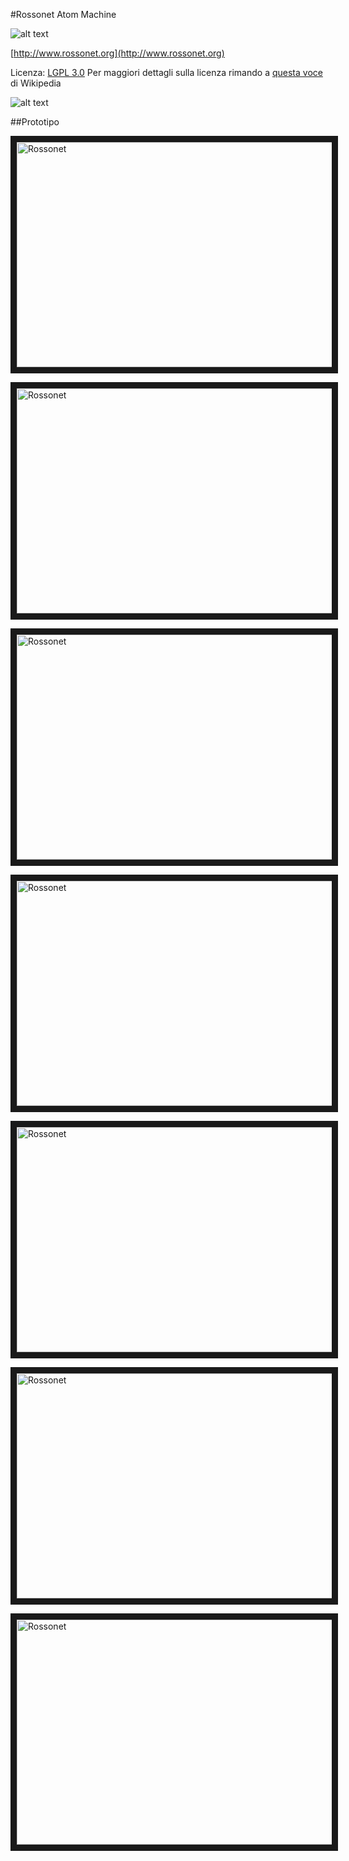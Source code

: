 #Rossonet Atom Machine

![alt text](http://www.rossonet.org/wp-content/uploads/2015/01/logoRossonet4.png "Rossonet")

[http://www.rossonet.org](http://www.rossonet.org)

Licenza: [LGPL 3.0](https://www.gnu.org/licenses/lgpl.html)
Per maggiori dettagli sulla licenza rimando a [questa voce](http://it.wikipedia.org/wiki/GNU_Lesser_General_Public_License) di Wikipedia

![alt text](https://www.gnu.org/graphics/gplv3-88x31.png "LGPL Logo")

##Prototipo

<a href="http://www.youtube.com/watch?feature=player_embedded&v=n3oExDMJfP0" target="_blank"><img src="http://img.youtube.com/vi/n3oExDMJfP0/0.jpg" alt="Rossonet" width="640" height="360" border="10" /></a>

<a href="http://www.youtube.com/watch?feature=player_embedded&v=B5Mmt7lzHgg" target="_blank"><img src="http://img.youtube.com/vi/B5Mmt7lzHgg/0.jpg" alt="Rossonet" width="640" height="360" border="10" /></a>

<a href="http://www.youtube.com/watch?feature=player_embedded&v=iVD2OGaxWTA" target="_blank"><img src="http://img.youtube.com/vi/iVD2OGaxWTA/0.jpg" alt="Rossonet" width="640" height="360" border="10" /></a>

<a href="http://www.youtube.com/watch?feature=player_embedded&v=0e1HDMZBxl4" target="_blank"><img src="http://img.youtube.com/vi/0e1HDMZBxl4/0.jpg" alt="Rossonet" width="640" height="360" border="10" /></a>

<a href="http://www.youtube.com/watch?feature=player_embedded&v=ZnjUfesXWaY" target="_blank"><img src="http://img.youtube.com/vi/ZnjUfesXWaY/0.jpg" alt="Rossonet" width="640" height="360" border="10" /></a>

<a href="http://www.youtube.com/watch?feature=player_embedded&v=iLzKpcrZ054" target="_blank"><img src="http://img.youtube.com/vi/iLzKpcrZ054/0.jpg" alt="Rossonet" width="640" height="360" border="10" /></a>

<a href="http://www.youtube.com/watch?feature=player_embedded&v=BmhJSXHelz4" target="_blank"><img src="http://img.youtube.com/vi/BmhJSXHelz4/0.jpg" alt="Rossonet" width="640" height="360" border="10" /></a>


